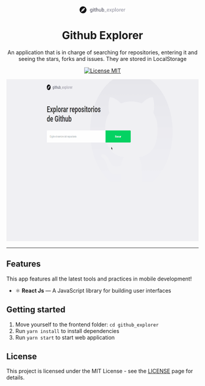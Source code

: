 
<h1 align="center">
<br>
  <img src="./.github/logo.svg" alt="Github Explorer" width="120">
<br>
<br>
Github Explorer
</h1>

<p align="center">An application that is in charge of searching for repositories, entering it and seeing the stars, forks and issues. They are stored in LocalStorage</p>

<p align="center">
  <a href="https://opensource.org/licenses/MIT">
    <img src="https://img.shields.io/badge/License-MIT-blue.svg" alt="License MIT">
  </a>
</p>

[//]: # (Add your gifs/images here:)
<div>
  <img src="./.github/GithubExplorer.gif" alt="demo" height="425">
</div>

<hr />

## Features
[//]: # (Add the features of your project here:)
This app features all the latest tools and practices in mobile development!

- ⚛️ **React Js** — A JavaScript library for building user interfaces

## Getting started

1. Move yourself to the frontend folder: ``cd github_explorer``
2. Run ``yarn install`` to install dependencies
3. Run ``yarn start`` to start web application


## License

This project is licensed under the MIT License - see the [LICENSE](https://opensource.org/licenses/MIT) page for details.
